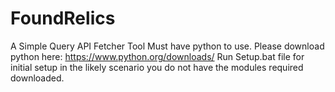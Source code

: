 # FoundRelics
A Simple Query API Fetcher Tool
Must have python to use. Please download python here: https://www.python.org/downloads/
Run Setup.bat file for initial setup in the likely scenario you do not have the modules required downloaded.
